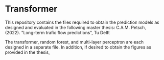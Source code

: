 # Transformer

This repository contains the files required to obtain the prediction models as designed and evaluated in the following master thesis:
C.A.M. Petsch, (2022). "Long-term trafic flow predictions", Tu Delft

The transformer, random forest, and multi-layer perceptron are each designed in a separate file.
In addition, if desired to obtain the figures as provided in the thesis, 
